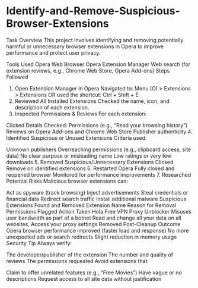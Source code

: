 # Identify-and-Remove-Suspicious-Browser-Extensions
Task Overview
This project involves identifying and removing potentially harmful or unnecessary browser extensions in Opera to improve performance and protect user privacy.

Tools Used
Opera Web Browser
Opera Extension Manager
Web search (for extension reviews, e.g., Chrome Web Store, Opera Add-ons)
Steps Followed
1. Open Extension Manager in Opera
Navigated to: Menu (O) > Extensions > Extensions
OR used the shortcut: Ctrl + Shift + E
2. Reviewed All Installed Extensions
Checked the name, icon, and description of each extension.
3. Inspected Permissions & Reviews
For each extension:

Clicked Details
Checked:
Permissions (e.g., “Read your browsing history”)
Reviews on Opera Add-ons and Chrome Web Store
Publisher authenticity
4. Identified Suspicious or Unused Extensions
Criteria used:

Unknown publishers
Overreaching permissions (e.g., clipboard access, site data)
No clear purpose or misleading name
Low ratings or very few downloads
5. Removed Suspicious/Unnecessary Extensions
Clicked Remove on identified extensions
6. Restarted Opera
Fully closed and reopened browser
Monitored for performance improvements
7. Researched Potential Risks
Malicious browser extensions can:

Act as spyware (track browsing)
Inject advertisements
Steal credentials or financial data
Redirect search traffic
Install additional malware
Suspicious Extensions Found and Removed
Extension Name	Reason for Removal	Permissions Flagged	Action Taken
Hola Free VPN Proxy Unblocker	Misuses user bandwidth as part of a botnet	Read and change all your data on all websites, Access your proxy settings	Removed
Post-Cleanup Outcome
Opera browser performance improved (faster load and response)
No more unexpected ads or search redirects
Slight reduction in memory usage
Security Tip
Always verify:

The developer/publisher of the extension
The number and quality of reviews
The permissions requested
Avoid extensions that:

Claim to offer unrelated features (e.g., “Free Movies”)
Have vague or no descriptions
Request access to all site data without justification
